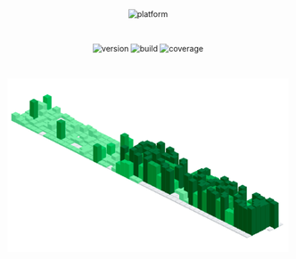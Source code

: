 ⠀⠀⠀⠀<p align="center">
      ![platform](https://img.shields.io/badge/Android-3DDC84?style=for-the-badge&logo=android&logoColor=white)     	
     </p>
⠀⠀⠀⠀<p align="center">
      ![version](https://img.shields.io/badge/version-1.0.0-blue)
      ![build](http://img.shields.io/badge/build-passing-success.png)
      ![coverage](https://img.shields.io/badge/coverage-17.3%25-red)
     </p>
⠀⠀⠀⠀<p align="center">
      ![](cont/ributions.png)
     </p>
